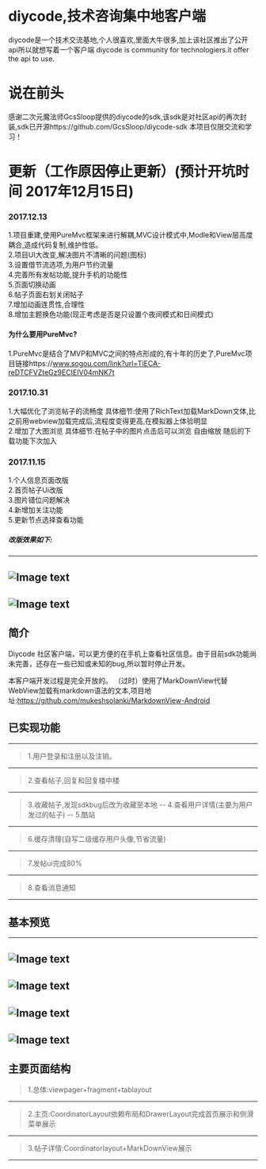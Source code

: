 # diycode,技术咨询集中地客户端
diycode是一个技术交流基地,个人很喜欢,里面大牛很多,加上该社区推出了公开api所以就想写着一个客户端
diycode is community for technologiers.it offer the api to use.
# 说在前头
感谢二次元魔法师GcsSloop提供的diycode的sdk,该sdk是对社区api的再次封装,sdk已开源https://github.com/GcsSloop/diycode-sdk
本项目仅限交流和学习！
# 更新（工作原因停止更新）(预计开坑时间 2017年12月15日)
### 2017.12.13
1.项目重建,使用PureMvc框架来进行解耦,MVC设计模式中,Modle和View层高度耦合,造成代码复制,维护性低。<br/>
2.项目UI大改变,解决图片不清晰的问题(图标)<br/>
3.设置借节流选项,为用户节约流量<br/>
4.完善所有发帖功能,提升手机的功能性<br/>
5.页面切换动画<br/>
6.帖子页面右划关闭帖子<br/>
7.增加动画连贯性,合理性<br/>
8.增加主题换色功能(现正考虑是否是只设置个夜间模式和日间模式)<br/>
#### 为什么要用PureMvc?
1.PureMvc是结合了MVP和MVC之间的特点形成的,有十年的历史了,PureMvc项目链接https://www.sogou.com/link?url=TiECA-reDTCFVZteGz9ECIEIV04mNK7t<br/>
### 2017.10.31
1.大幅优化了浏览帖子的流畅度 具体细节:使用了RichText加载MarkDown文体,比之前用webview加载完成后,流程度变得更高,在模拟器上体验明显<br/>
2.增加了大图浏览 具体细节:在帖子中的图片点击后可以浏览 自由缩放 随后的下载功能下次加入
### 2017.11.15
1.个人信息页面改版<br/>
2.首页帖子Ui改版<br/>
3.图片错位问题解决<br/>
4.新增加关注功能<br/>
5.更新节点选择查看功能<br>
##### 改版效果如下:
---
![Image text](https://raw.githubusercontent.com/Aoyihala/img/master/diycode/follow.png)
---
![Image text](https://raw.githubusercontent.com/Aoyihala/img/master/diycode/userinfo.png)
---
## 简介
Diycode 社区客户端，可以更方便的在手机上查看社区信息。由于目前sdk功能尚未完善，还存在一些已知或未知的bug,所以暂时停止开发。

本客户端开发过程是完全开放的。
（过时）使用了MarkDownView代替WebView加载有markdown语法的文本,项目地址:https://github.com/mukeshsolanki/MarkdownView-Android

## 已实现功能
----------------------------
>1.用户登录和注册以及注销。
---
>2.查看帖子,回复和回复楼中楼
---
>3.收藏帖子,发现sdkbug后改为收藏至本地
--
>4.查看用户详情(主要为用户发过的帖子)
--
>5.酷站
---
>6.缓存清理(自写二级缓存用户头像,节省流量)
---
>7.发帖ui完成80%
---
>8.查看消息通知
---
## 基本预览
-----------------------------
![Image text](https://raw.githubusercontent.com/Aoyihala/img/master/diycode/home.png)
----
![Image text](https://raw.githubusercontent.com/Aoyihala/img/master/diycode/home2.png)
---
![Image text](https://raw.githubusercontent.com/Aoyihala/img/master/diycode/topic1.png)
---
![Image text](https://raw.githubusercontent.com/Aoyihala/img/master/diycode/topic2.png)
----
## 主要页面结构
> 1.总体:viewpager+fragment+tablayout
---
> 2.主页:CoordinatorLayout依赖布局和DrawerLayout完成首页展示和侧滑菜单展示
---
> 3.帖子详情:Coordinatorlayout+MarkDownView展示
---
 
 
